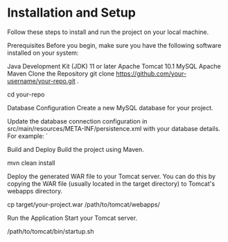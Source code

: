 # Installation and Setup
Follow these steps to install and run the project on your local machine.

Prerequisites
Before you begin, make sure you have the following software installed on your system:

Java Development Kit (JDK) 11 or later
Apache Tomcat 10.1
MySQL
Apache Maven
Clone the Repository
git clone https://github.com/your-username/your-repo.git .

cd your-repo

 Database Configuration Create a new MySQL database for your project.

Update the database connection configuration in src/main/resources/META-INF/persistence.xml with your database details. For example: `

Build and Deploy Build the project using Maven.

mvn clean install

Deploy the generated WAR file to your Tomcat server. You can do this by copying the WAR file (usually located in the target directory) to Tomcat's webapps directory.

cp target/your-project.war /path/to/tomcat/webapps/

Run the Application Start your Tomcat server.

/path/to/tomcat/bin/startup.sh

